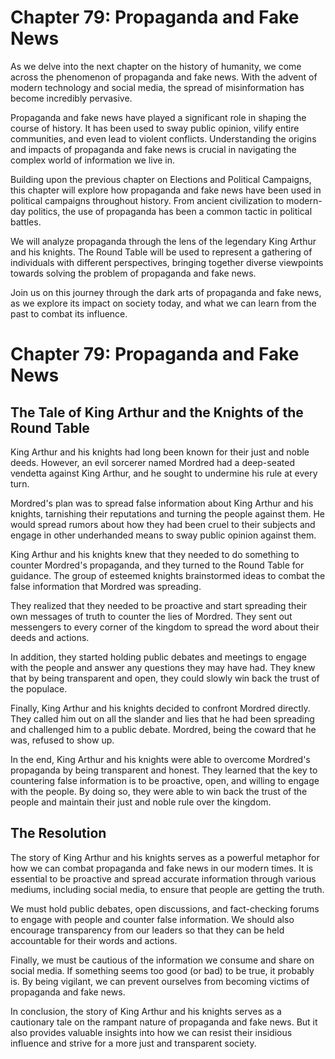 # Chapter 79: Propaganda and Fake News

As we delve into the next chapter on the history of humanity, we come across the phenomenon of propaganda and fake news. With the advent of modern technology and social media, the spread of misinformation has become incredibly pervasive. 

Propaganda and fake news have played a significant role in shaping the course of history. It has been used to sway public opinion, vilify entire communities, and even lead to violent conflicts. Understanding the origins and impacts of propaganda and fake news is crucial in navigating the complex world of information we live in.

Building upon the previous chapter on Elections and Political Campaigns, this chapter will explore how propaganda and fake news have been used in political campaigns throughout history. From ancient civilization to modern-day politics, the use of propaganda has been a common tactic in political battles.

We will analyze propaganda through the lens of the legendary King Arthur and his knights. The Round Table will be used to represent a gathering of individuals with different perspectives, bringing together diverse viewpoints towards solving the problem of propaganda and fake news.

Join us on this journey through the dark arts of propaganda and fake news, as we explore its impact on society today, and what we can learn from the past to combat its influence.
# Chapter 79: Propaganda and Fake News

## The Tale of King Arthur and the Knights of the Round Table

King Arthur and his knights had long been known for their just and noble deeds. However, an evil sorcerer named Mordred had a deep-seated vendetta against King Arthur, and he sought to undermine his rule at every turn.

Mordred's plan was to spread false information about King Arthur and his knights, tarnishing their reputations and turning the people against them. He would spread rumors about how they had been cruel to their subjects and engage in other underhanded means to sway public opinion against them.

King Arthur and his knights knew that they needed to do something to counter Mordred's propaganda, and they turned to the Round Table for guidance. The group of esteemed knights brainstormed ideas to combat the false information that Mordred was spreading.

They realized that they needed to be proactive and start spreading their own messages of truth to counter the lies of Mordred. They sent out messengers to every corner of the kingdom to spread the word about their deeds and actions.

In addition, they started holding public debates and meetings to engage with the people and answer any questions they may have had. They knew that by being transparent and open, they could slowly win back the trust of the populace.

Finally, King Arthur and his knights decided to confront Mordred directly. They called him out on all the slander and lies that he had been spreading and challenged him to a public debate. Mordred, being the coward that he was, refused to show up.

In the end, King Arthur and his knights were able to overcome Mordred's propaganda by being transparent and honest. They learned that the key to countering false information is to be proactive, open, and willing to engage with the people. By doing so, they were able to win back the trust of the people and maintain their just and noble rule over the kingdom.

## The Resolution

The story of King Arthur and his knights serves as a powerful metaphor for how we can combat propaganda and fake news in our modern times. It is essential to be proactive and spread accurate information through various mediums, including social media, to ensure that people are getting the truth.

We must hold public debates, open discussions, and fact-checking forums to engage with people and counter false information. We should also encourage transparency from our leaders so that they can be held accountable for their words and actions.

Finally, we must be cautious of the information we consume and share on social media. If something seems too good (or bad) to be true, it probably is. By being vigilant, we can prevent ourselves from becoming victims of propaganda and fake news.

In conclusion, the story of King Arthur and his knights serves as a cautionary tale on the rampant nature of propaganda and fake news. But it also provides valuable insights into how we can resist their insidious influence and strive for a more just and transparent society.